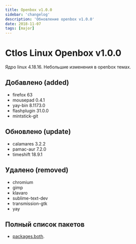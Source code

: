 ```yaml
---
title: Openbox v1.0.0
sidebar: 'changelog'
description: 'Обновление openbox v1.0.0'
date: 2018-11-07
tags: [major]
---
```


# Ctlos Linux Openbox v1.0.0

Ядро linux 4.18.16. Небольшие изменения в openbox темах.

## Добавлено (added)

- firefox 63
- mousepad 0.4.1
- yay-bin 8.1173.0
- flashplugin 31.0.0
- mintstick-git

## Обновлено (update)

- calamares 3.2.2
- pamac-aur 7.2.0
- timeshift 18.9.1

## Удалено (removed)

- chromium
- gimp
- klavaro
- sublime-text-dev
- transmission-gtk
- yay

## Полный список пакетов

- [packages.both](https://github.com/ctlos/ctlosiso/blob/5e7096b855f66a0201043ad9171a3b5530d657c5/packages.both).
